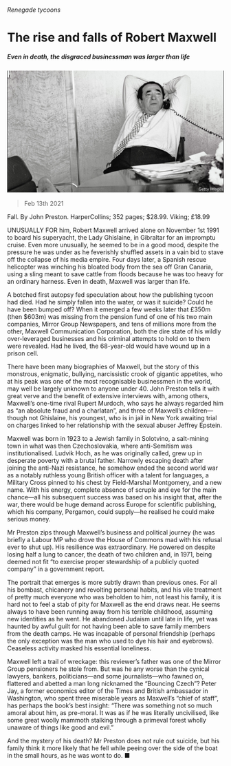 ###### Renegade tycoons

# The rise and falls of Robert Maxwell 

##### Even in death, the disgraced businessman was larger than life 

![image](images/20210213_BKP003_0.jpg) 

> Feb 13th 2021 


Fall. By John Preston. HarperCollins; 352 pages; $28.99. Viking; £18.99


UNUSUALLY FOR him, Robert Maxwell arrived alone on November 1st 1991 to board his superyacht, the Lady Ghislaine, in Gibraltar for an impromptu cruise. Even more unusually, he seemed to be in a good mood, despite the pressure he was under as he feverishly shuffled assets in a vain bid to stave off the collapse of his media empire. Four days later, a Spanish rescue helicopter was winching his bloated body from the sea off Gran Canaria, using a sling meant to save cattle from floods because he was too heavy for an ordinary harness. Even in death, Maxwell was larger than life.



A botched first autopsy fed speculation about how the publishing tycoon had died. Had he simply fallen into the water, or was it suicide? Could he have been bumped off? When it emerged a few weeks later that £350m (then $603m) was missing from the pension fund of one of his two main companies, Mirror Group Newspapers, and tens of millions more from the other, Maxwell Communication Corporation, both the dire state of his wildly over-leveraged businesses and his criminal attempts to hold on to them were revealed. Had he lived, the 68-year-old would have wound up in a prison cell.


There have been many biographies of Maxwell, but the story of this monstrous, enigmatic, bullying, narcissistic crook of gigantic appetites, who at his peak was one of the most recognisable businessmen in the world, may well be largely unknown to anyone under 40. John Preston tells it with great verve and the benefit of extensive interviews with, among others, Maxwell’s one-time rival Rupert Murdoch, who says he always regarded him as “an absolute fraud and a charlatan”, and three of Maxwell’s children—though not Ghislaine, his youngest, who is in jail in New York awaiting trial on charges linked to her relationship with the sexual abuser Jeffrey Epstein.


Maxwell was born in 1923 to a Jewish family in Solotvino, a salt-mining town in what was then Czechoslovakia, where anti-Semitism was institutionalised. Ludvik Hoch, as he was originally called, grew up in desperate poverty with a brutal father. Narrowly escaping death after joining the anti-Nazi resistance, he somehow ended the second world war as a notably ruthless young British officer with a talent for languages, a Military Cross pinned to his chest by Field-Marshal Montgomery, and a new name. With his energy, complete absence of scruple and eye for the main chance—all his subsequent success was based on his insight that, after the war, there would be huge demand across Europe for scientific publishing, which his company, Pergamon, could supply—he realised he could make serious money.


Mr Preston zips through Maxwell’s business and political journey (he was briefly a Labour MP who drove the House of Commons mad with his refusal ever to shut up). His resilience was extraordinary. He powered on despite losing half a lung to cancer, the death of two children and, in 1971, being deemed not fit “to exercise proper stewardship of a publicly quoted company” in a government report. 


The portrait that emerges is more subtly drawn than previous ones. For all his bombast, chicanery and revolting personal habits, and his vile treatment of pretty much everyone who was beholden to him, not least his family, it is hard not to feel a stab of pity for Maxwell as the end draws near. He seems always to have been running away from his terrible childhood, assuming new identities as he went. He abandoned Judaism until late in life, yet was haunted by awful guilt for not having been able to save family members from the death camps. He was incapable of personal friendship (perhaps the only exception was the man who used to dye his hair and eyebrows). Ceaseless activity masked his essential loneliness.


Maxwell left a trail of wreckage: this reviewer’s father was one of the Mirror Group pensioners he stole from. But was he any worse than the cynical lawyers, bankers, politicians—and some journalists—who fawned on, flattered and abetted a man long nicknamed the “Bouncing Czech”? Peter Jay, a former economics editor of the Times and British ambassador in Washington, who spent three miserable years as Maxwell’s “chief of staff”, has perhaps the book’s best insight: “There was something not so much amoral about him, as pre-moral. It was as if he was literally uncivilised, like some great woolly mammoth stalking through a primeval forest wholly unaware of things like good and evil.”


And the mystery of his death? Mr Preston does not rule out suicide, but his family think it more likely that he fell while peeing over the side of the boat in the small hours, as he was wont to do. ■

